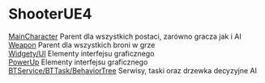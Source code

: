 # ShooterUE4

[MainCharacter](/MainCharacter/README.md) Parent dla wszystkich postaci, zarówno gracza jak i AI<br />
[Weapon](/Weapon/README.md) Parent dla wszystkich broni w grze<br />
[Widgety/UI](https://github.com/grzedzicki/NewOrder/blob/main/Blueprint/Widget/README.md) Elementy interfejsu graficznego<br />
[PowerUp](/PowerUp/README.md) Elementy interfejsu graficznego<br />
[BTService/BTTask/BehaviorTree](/BT/README.md) Serwisy, taski oraz drzewka decyzyjne AI<br />

